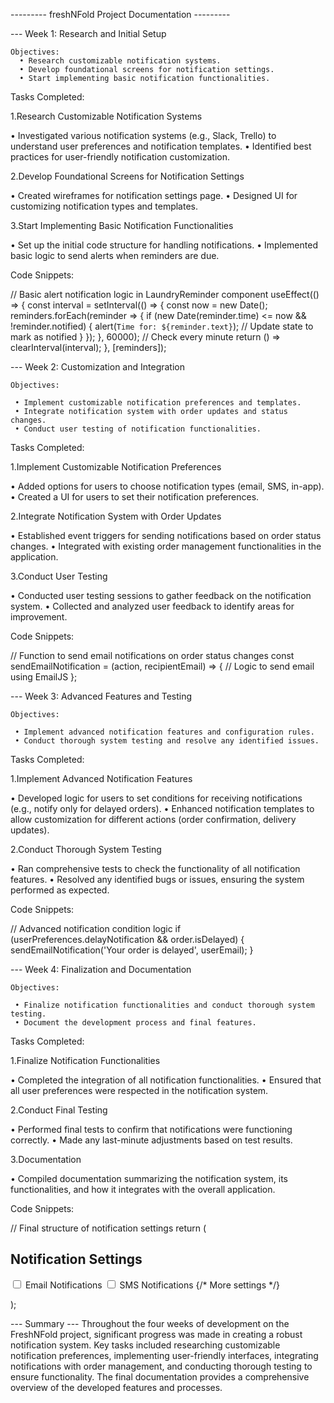 --------- freshNFold Project Documentation ---------

--- Week 1: Research and Initial Setup

    Objectives:
      • Research customizable notification systems.
      • Develop foundational screens for notification settings.
      • Start implementing basic notification functionalities.

Tasks Completed:

1.Research Customizable Notification Systems

• Investigated various notification systems (e.g., Slack, Trello) to understand user preferences and notification templates.
• Identified best practices for user-friendly notification customization.

2.Develop Foundational Screens for Notification Settings

• Created wireframes for notification settings page.
• Designed UI for customizing notification types and templates.

3.Start Implementing Basic Notification Functionalities

• Set up the initial code structure for handling notifications.
• Implemented basic logic to send alerts when reminders are due.

Code Snippets:

// Basic alert notification logic in LaundryReminder component
useEffect(() => {
const interval = setInterval(() => {
const now = new Date();
reminders.forEach(reminder => {
if (new Date(reminder.time) <= now && !reminder.notified) {
alert(`Time for: ${reminder.text}`);
// Update state to mark as notified
}
});
}, 60000); // Check every minute
return () => clearInterval(interval);
}, [reminders]);

--- Week 2: Customization and Integration

    Objectives:

     • Implement customizable notification preferences and templates.
     • Integrate notification system with order updates and status changes.
     • Conduct user testing of notification functionalities.

Tasks Completed:

1.Implement Customizable Notification Preferences

• Added options for users to choose notification types (email, SMS, in-app).
• Created a UI for users to set their notification preferences.

2.Integrate Notification System with Order Updates

• Established event triggers for sending notifications based on order status changes.
• Integrated with existing order management functionalities in the application.

3.Conduct User Testing

• Conducted user testing sessions to gather feedback on the notification system.
• Collected and analyzed user feedback to identify areas for improvement.

Code Snippets:

// Function to send email notifications on order status changes
const sendEmailNotification = (action, recipientEmail) => {
// Logic to send email using EmailJS
};

--- Week 3: Advanced Features and Testing

    Objectives:

     • Implement advanced notification features and configuration rules.
     • Conduct thorough system testing and resolve any identified issues.

Tasks Completed:

1.Implement Advanced Notification Features

• Developed logic for users to set conditions for receiving notifications (e.g., notify only for delayed orders).
• Enhanced notification templates to allow customization for different actions (order confirmation, delivery updates).

2.Conduct Thorough System Testing

• Ran comprehensive tests to check the functionality of all notification features.
• Resolved any identified bugs or issues, ensuring the system performed as expected.

Code Snippets:

// Advanced notification condition logic
if (userPreferences.delayNotification && order.isDelayed) {
sendEmailNotification('Your order is delayed', userEmail);
}

--- Week 4: Finalization and Documentation

    Objectives:

     • Finalize notification functionalities and conduct thorough system testing.
     • Document the development process and final features.

Tasks Completed:

1.Finalize Notification Functionalities

• Completed the integration of all notification functionalities.
• Ensured that all user preferences were respected in the notification system.

2.Conduct Final Testing

• Performed final tests to confirm that notifications were functioning correctly.
• Made any last-minute adjustments based on test results.

3.Documentation

• Compiled documentation summarizing the notification system, its functionalities, and how it integrates with the overall application.

Code Snippets:

// Final structure of notification settings
return (

  <div>
    <h2>Notification Settings</h2>
    <form>
      <label>
        <input type="checkbox" /> Email Notifications
      </label>
      <label>
        <input type="checkbox" /> SMS Notifications
      </label>
      {/* More settings */}
    </form>
  </div>
);

--- Summary ---
Throughout the four weeks of development on the FreshNFold project, significant progress was made in creating a robust notification system.
Key tasks included researching customizable notification preferences, implementing user-friendly interfaces,
integrating notifications with order management, and conducting thorough testing to ensure functionality.
The final documentation provides a comprehensive overview of the developed features and processes.
